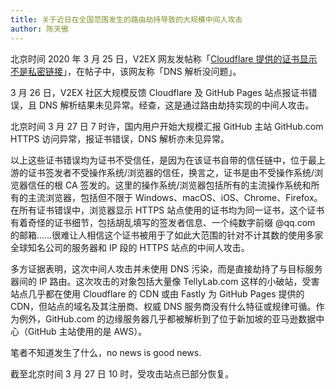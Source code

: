 ```yaml
---
title: 关于近日在全国范围发生的路由劫持导致的大规模中间人攻击
author: 陈天傲
---
```


北京时间 2020 年 3 月 25 日，V2EX 网友发帖称「[Cloudflare 提供的证书显示不是私密链接](https://www.v2ex.com/t/656065)」，在帖子中，该网友称「DNS 解析没问题」。

3 月 26 日，V2EX 社区大规模反馈 Cloudflare 及 GitHub Pages 站点报证书错误，且 DNS 解析结果未见异常。经查，这是通过路由劫持实现的中间人攻击。

北京时间 3 月 27 日 7 时许，国内用户开始大规模汇报 GitHub 主站 GitHub.com HTTPS 访问异常，报证书错误，DNS 解析亦未见异常。

以上这些证书错误均为证书不受信任，是因为在该证书自带的信任链中，位于最上游的证书签发者不受操作系统/浏览器的信任，换言之，证书是由不受操作系统/浏览器信任的根 CA 签发的。这里的操作系统/浏览器包括所有的主流操作系统和所有的主流浏览器，包括但不限于 Windows、macOS、iOS、Chrome、Firefox。在所有证书错误中，浏览器显示 HTTPS 站点使用的证书均为同一证书，这个证书有着奇怪的证书细节，包括胡乱填写的签发者信息、一个纯数字前缀 @qq.com 的邮箱……很难让人相信这个证书被用于了如此大范围的针对不计其数的使用多家全球知名公司的服务器和 IP 段的 HTTPS 站点的中间人攻击。

多方证据表明，这次中间人攻击并未使用 DNS 污染，而是直接劫持了与目标服务器间的 IP 路由。这次攻击的对象包括大量像 TellyLab.com 这样的小破站，受害站点几乎都在使用 Cloudflare 的 CDN 或由 Fastly 为 GitHub Pages 提供的 CDN，但站点的域名及其注册商、权威 DNS 服务商没有什么特征或规律可循。作为例外，GitHub.com 的边缘服务器几乎都被解析到了位于新加坡的亚马逊数据中心（GitHub 主站使用的是 AWS）。

笔者不知道发生了什么，no news is good news.

截至北京时间 3 月 27 日 10 时，受攻击站点已部分恢复。
